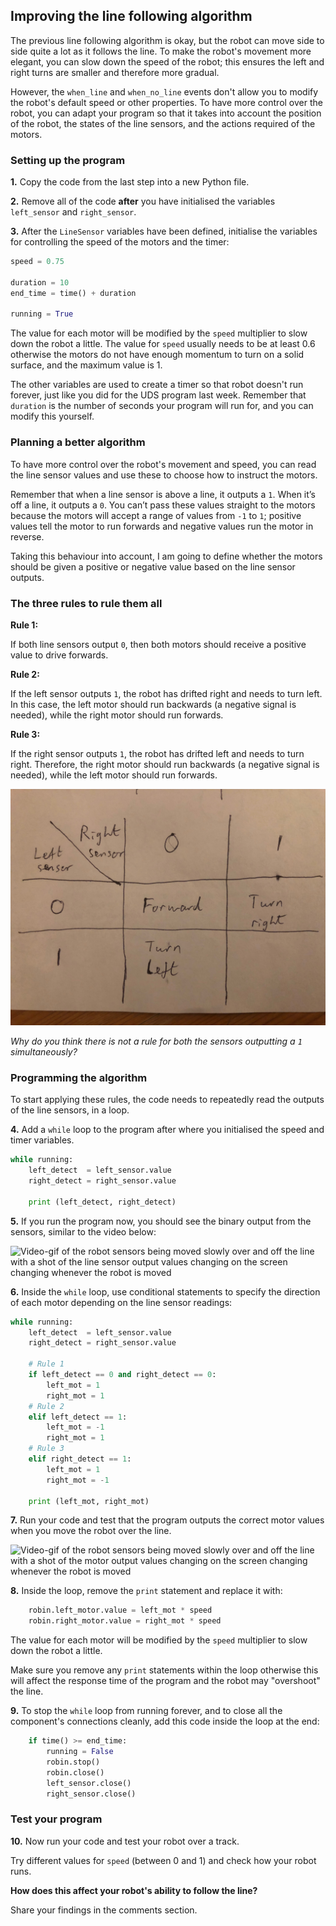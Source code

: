 [comment]: # (
Is this step open? Y/N
If so, short description of this step:
Related links:
Related files:
)

## Improving the line following algorithm

The previous line following algorithm is okay, but the robot can move side to side quite a lot as it follows the line. To make the robot's movement more elegant, you can slow down the speed of the robot; this ensures the left and right turns are smaller and therefore more gradual.

However, the `when_line` and `when_no_line` events don't allow you to modify the robot's default speed or other properties. To have more control over the robot, you can adapt your program so that it takes into account the position of the robot, the states of the line sensors, and the actions required of the motors.

### Setting up the program

**1.** Copy the code from the last step into a new Python file.

**2.** Remove all of the code **after** you have initialised the variables `left_sensor` and `right_sensor`.

**3.** After the `LineSensor` variables have been defined, initialise the variables for controlling the speed of the motors and the timer:

~~~ python
speed = 0.75

duration = 10
end_time = time() + duration

running = True
~~~

The value for each motor will be modified by the `speed` multiplier to slow down the robot a little. The value for `speed` usually needs to be at least 0.6 otherwise the motors do not have enough momentum to turn on a solid surface, and the maximum value is 1.

The other variables are used to create a timer so that robot doesn't run forever, just like you did for the UDS program last week. Remember that `duration` is the number of seconds your program will run for, and you can modify this yourself.

### Planning a better algorithm

To have more control over the robot's movement and speed, you can read the line sensor values and use these to choose how to instruct the motors.

Remember that when a line sensor is above a line, it outputs a `1`. When it’s off a line, it outputs a `0`. You can’t pass these values straight to the motors because the motors will accept a range of values from `-1` to `1`; positive values tell the motor to run forwards and negative values run the motor in reverse.

Taking this behaviour into account, I am going to define whether the motors should be given a positive or negative value based on the line sensor outputs.

### The three rules to rule them all

**Rule 1:**

If both line sensors output `0`, then both motors should receive a positive value to drive forwards.

**Rule 2:**

If the left sensor outputs `1`, the robot has drifted right and needs to turn left. In this case, the left motor should run backwards (a negative signal is needed), while the right motor should run forwards.

**Rule 3:**

If the right sensor outputs `1`, the robot has drifted left and needs to turn right. Therefore, the right motor should run backwards (a negative signal is needed), while the left motor should run forwards.

![Image of a table showing the robot directions based on the left line sensor and right line sensor readings](images/3_9-table-sensor-values.jpeg)

*Why do you think there is not a rule for both the sensors outputting a `1` simultaneously?*

### Programming the algorithm

To start applying these rules, the code needs to repeatedly read the outputs of the line sensors, in a loop.

**4.** Add a `while` loop to the program after where you initialised the speed and timer variables.

~~~ python
while running:
    left_detect  = left_sensor.value
    right_detect = right_sensor.value

	print (left_detect, right_detect)
~~~

**5.** If you run the program now, you should see the binary output from the sensors, similar to the video below:

![Video-gif of the robot sensors being moved slowly over and off the line with a shot of the line sensor output values changing on the screen changing whenever the robot is moved](images/3_9-binary-output-line-sensors)

**6.** Inside the `while` loop, use conditional statements to specify the direction of each motor depending on the line sensor readings:

~~~ python
while running:
    left_detect  = left_sensor.value
    right_detect = right_sensor.value

    # Rule 1
    if left_detect == 0 and right_detect == 0:
        left_mot = 1
        right_mot = 1
    # Rule 2
    elif left_detect == 1:
        left_mot = -1
        right_mot = 1
    # Rule 3
    elif right_detect == 1:
        left_mot = 1
        right_mot = -1

	print (left_mot, right_mot)    
~~~

**7.** Run your code and test that the program outputs the correct motor values when you move the robot over the line.

![Video-gif of the robot sensors being moved slowly over and off the line with a shot of the motor output values changing on the screen changing whenever the robot is moved](images/3_9-binary-output-motors)

**8.** Inside the loop, remove the `print` statement and replace it with:

~~~ python
    robin.left_motor.value = left_mot * speed
    robin.right_motor.value = right_mot * speed
~~~

The value for each motor will be modified by the `speed` multiplier to slow down the robot a little.

Make sure you remove any `print` statements within the loop otherwise this will affect the response time of the program and the robot may "overshoot" the line.

**9.** To stop the `while` loop from running forever, and to close all the component's connections cleanly, add this code inside the loop at the end:

~~~ python
    if time() >= end_time:
        running = False
        robin.stop()
        robin.close()
        left_sensor.close()
        right_sensor.close()
~~~

### Test your program

**10.** Now run your code and test your robot over a track.

Try different values for `speed` (between 0 and 1) and check how your robot runs.

**How does this affect your robot's ability to follow the line?**

Share your findings in the comments section.
